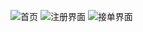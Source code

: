 ![首页](
        https://github.com/zhl530i/schooltask-client/blob/master/Photo/index.png
      )
![注册界面](
     https://github.com/zhl530i/schooltask-client/blob/master/Photo/regist.png
      )
![接单界面](
        https://github.com/zhl530i/schooltask-client/blob/master/Photo/order.png
      )
